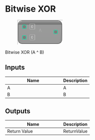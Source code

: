 # Bitwise XOR

<div align="left" data-full-width="false"><figure><img src="../../../../api/Math/Integer/Bitwise_XOR.png" alt=""><figcaption></figcaption></figure></div>

Bitwise XOR (A ^ B)

## Inputs

<table><thead><tr><th width="170">Name</th><th>Description</th></tr></thead><tbody><tr><td>A</td><td>A</td></tr><tr><td>B</td><td>B</td></tr></tbody></table>

## Outputs

<table><thead><tr><th width="170">Name</th><th>Description</th></tr></thead><tbody><tr><td>Return Value</td><td>ReturnValue</td></tr></tbody></table>
